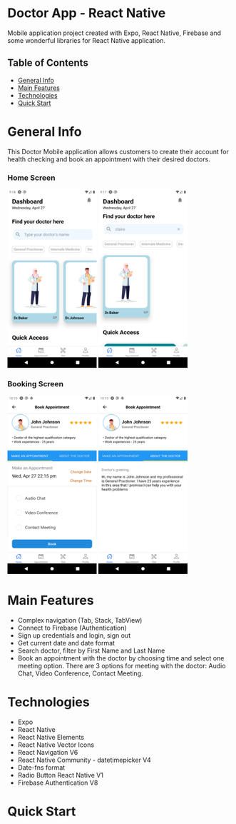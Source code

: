 # Doctor App - React Native

Mobile application project created with Expo, React Native, Firebase and some wonderful libraries for React Native application.

## Table of Contents

- [General Info](#general-info)
- [Main Features](#main-features)
- [Technologies](#technologies)
- [Quick Start](#quick-start)

# General Info

This Doctor Mobile application allows customers to create their account for health checking and book an appointment with their desired doctors.

### Home Screen

<p flexDirection="row">
<img src="./components/assets/HomeScreenProduct.png" width="200" height="400" />
<img src="./components/assets/FilterScreenProduct.png" width="200" height="400" />
</p>

### Booking Screen

<p flexDirection="row">
<img src="./components/assets/BookAppointmentProduct.png" width="200" height="400" />
<img src="./components/assets/DoctorInfo.png" width="200" height="400" />
</p>

# Main Features

- Complex navigation (Tab, Stack, TabView)
- Connect to Firebase (Authentication)
- Sign up credentials and login, sign out
- Get current date and date format
- Search doctor, filter by First Name and Last Name
- Book an appointment with the doctor by choosing time and select one meeting option. There are 3 options for meeting with the doctor: Audio Chat, Video Conference, Contact Meeting.

# Technologies

- Expo
- React Native
- React Native Elements
- React Native Vector Icons
- React Navigation V6
- React Native Community - datetimepicker V4
- Date-fns format
- Radio Button React Native V1
- Firebase Authentication V8

# Quick Start
